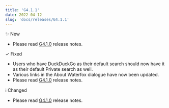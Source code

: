 ```yaml
---
title: 'G4.1.1'
date: 2022-04-12
slug: 'docs/releases/G4.1.1'
---
```


✨ New

- Please read [G4.1.0](G4.1.0) release notes.

✓ Fixed

- Users who have DuckDuckGo as their default search should now have it as their default Private search as well.
- Various links in the About Waterfox dialogue have now been updated.
- Please read [G4.1.0](G4.1.0) release notes.

ℹ️ Changed

- Please read [G4.1.0](G4.1.0) release notes.
